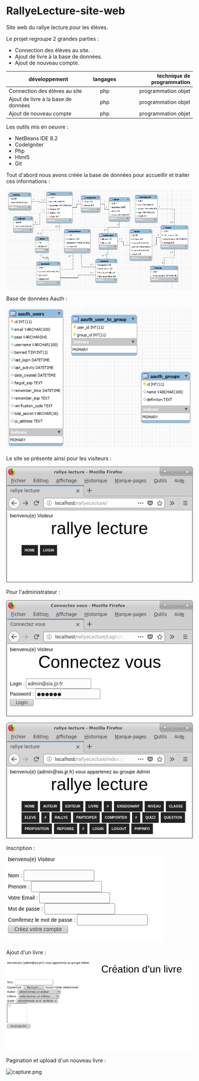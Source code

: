 # RallyeLecture-site-web

Site web du rallye lecture pour les élèves.

Le projet regroupe 2 grandes parties :

* Connection des élèves au site.
* Ajout de livre à la base de données.
* Ajout de nouveau compte.
 
 |développement          |langages |technique de programmation                           |
|-----------------------|:-------:|----------------------------------------------------:|
|Connection des élèves au site |php|programmation objet|
|Ajout de livre à la base de données|php|programmation objet|
|Ajout de nouveau compte|php|programmation objet|

Les outils mis en oeuvre : 

* NetBeans IDE 8.2
* CodeIgniter
* Php
* Html5
* Git

Tout d'abord nous avons créée la base de données pour accueillir et traiter ces informations :

![Capture.png](https://github.com/adesheulles/RallyeLecture-site-web/blob/master/BddRallyeLecture.PNG)

Base de données Aauth :
 
![Capture.png](https://github.com/adesheulles/RallyeLecture-site-web/blob/master/DB_Schema_Aauth.PNG)

Le site se présente ainsi pour les visiteurs :


![Capture.png](https://github.com/adesheulles/RallyeLecture-site-web/blob/master/rlHomeVisiteur.png)


Pour l'administrateur :


![capture.png](https://github.com/adesheulles/RallyeLecture-site-web/blob/master/rlLogin.png)

![capture.png](https://github.com/adesheulles/RallyeLecture-site-web/blob/master/rlHomeAdmin.png)

Inscription :

![capture.png](https://github.com/adesheulles/RallyeLecture-site-web/blob/master/Inscription.png)

Ajout d'un livre :

![capture.png](https://github.com/adesheulles/RallyeLecture-site-web/blob/master/LivreCr%C3%A9ation.png)

Pagination et upload d'un nouveau livre :



![capture.png](https://github.com/adesheulles/RallyeLecture-site-web/blob/master/PaginationApresCr%C3%A9ationLivre.PNG)

